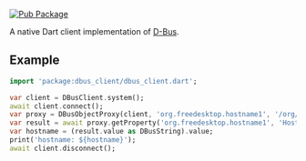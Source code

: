[![Pub Package](https://img.shields.io/pub/v/dbus_client.svg)](https://pub.dev/packages/dbus_client)

A native Dart client implementation of [D-Bus](https://www.freedesktop.org/wiki/Software/dbus/).

## Example

```dart
import 'package:dbus_client/dbus_client.dart';

var client = DBusClient.system();
await client.connect();
var proxy = DBusObjectProxy(client, 'org.freedesktop.hostname1', '/org/freedesktop/hostname1');
var result = await proxy.getProperty('org.freedesktop.hostname1', 'Hostname');
var hostname = (result.value as DBusString).value;
print('hostname: ${hostname}');
await client.disconnect();
```
